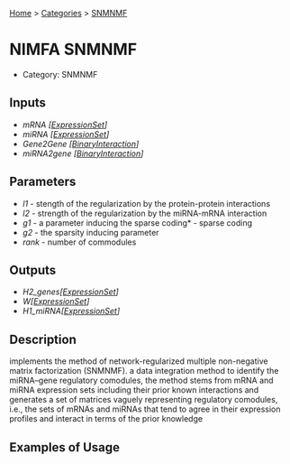 
[Home](../../../index.html) > [Categories](../../index.html) > [SNMNMF](index.html)

# NIMFA SNMNMF

* Category: SNMNMF

## Inputs

* *mRNA [[ExpressionSet](../../../data_types.html#expressionset)]*
* *miRNA [[ExpressionSet](../../../data_types.html#expressionset)]*
* *Gene2Gene [[BinaryInteraction](../../../data_types.html#binaryinteraction)]*
* *miRNA2gene [[BinaryInteraction](../../../data_types.html#binaryinteraction)]*

## Parameters

* *l1* - stength of the regularization by the protein-protein interactions
* *l2* - strength of the regularization by the miRNA-mRNA interaction
* *g1* - a parameter inducing the sparse coding* - sparse coding
* *g2* - the sparsity inducing parameter
* *rank* - number of commodules

## Outputs

* *H2_genes[[ExpressionSet](../../../data_types.html#expressionset)]*
* *W[[ExpressionSet](../../../data_types.html#expressionset)]*
* *H1_miRNA[[ExpressionSet](../../../data_types.html#expressionset)]*

## Description

  implements the method of network-regularized multiple non-negative matrix factorization (SNMNMF). a data integration method to identify the miRNA–gene regulatory comodules, the method stems from mRNA and miRNA expression sets including their prior known interactions and generates a set of matrices vaguely representing regulatory comodules, i.e., the sets of mRNAs and miRNAs that tend to agree in their expression profiles and interact in terms of the prior knowledge

## Examples of Usage
        